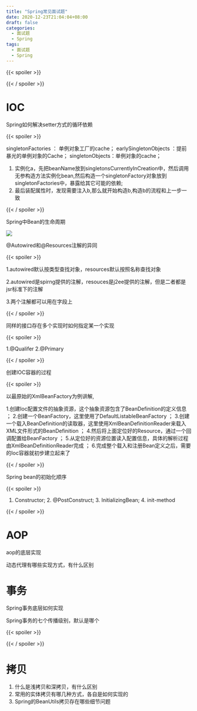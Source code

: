 ```yaml
---
title: "Spring常见面试题"
date: 2020-12-23T21:04:04+08:00
draft: false
categories:
  - 面试题
  - Spring
tags:
  - 面试题
  - Spring
---
```




{{< spoiler >}} 



{{< / spoiler >}}



# IOC

Spring如何解决setter方式的循环依赖

{{< spoiler >}} 

singletonFactories ： 单例对象工厂的cache；
earlySingletonObjects ：提前暴光的单例对象的Cache；
singletonObjects：单例对象的cache；

1. 实例化a，先把beanName放到singletonsCurrentlyInCreation中，然后调用无参构造方法实例化bean,然后构造一个singletonFactory对象放到singletonFactories中，暴露给其它可能的依赖;
2. 最后装配属性时，发现需要注入b,那么就开始构造b,构造b的流程和上一步一致

{{< / spoiler >}}

Spring中Bean的生命周期

![](https://gitee.com/1162492411/pic/raw/master/Spring-Bean.png)

@Autowired和@Resources注解的异同



{{< spoiler >}} 

1.autowired默认按类型查找对象，resources默认按照名称查找对象

2.autowired是spirng提供的注解，resouces是j2ee提供的注解，但是二者都是jsr标准下的注解

3.两个注解都可以用在字段上

{{< / spoiler >}}



同样的接口存在多个实现时如何指定某一个实现



{{< spoiler >}} 

1.@Qualifer 2.@Primary

{{< / spoiler >}}



创建IOC容器的过程

{{< spoiler >}} 

以最原始的XmlBeanFactory为例讲解,

1.创建Ioc配置文件的抽象资源，这个抽象资源包含了BeanDefinition的定义信息 ；  2.创建一个BeanFactory，这里使用了DefaultListableBeanFactory   ； 3.创建一个载入BeanDefinition的读取器，这里使用XmlBeanDefinitionReader来载入XML文件形式的BeanDefinition  ；  4.然后将上面定位好的Resource，通过一个回调配置给BeanFactory  ；  5.从定位好的资源位置读入配置信息，具体的解析过程由XmlBeanDefinitionReader完成 ；   6.完成整个载入和注册Bean定义之后，需要的Ioc容器就初步建立起来了

{{< / spoiler >}}



Spring bean的初始化顺序

{{< spoiler >}} 

1. Constructor; 2. @PostConstruct; 3. InitializingBean; 4. init-method

{{< / spoiler >}}



# AOP

aop的底层实现

动态代理有哪些实现方式，有什么区别



# 事务

Spring事务底层如何实现

Spring事务的七个传播级别，默认是哪个

{{< spoiler >}} 



{{< / spoiler >}}

# 拷贝

1. 什么是浅拷贝和深拷贝，有什么区别
2. 常用的实体拷贝有哪几种方式，各自是如何实现的
3. Spring的BeanUtils拷贝存在哪些细节问题

